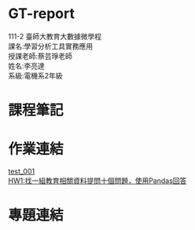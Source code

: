 # GT-report
111-2 臺師大教育大數據微學程<br />
課名:學習分析工具實務應用<br />
授課老師:蔡芸琤老師<br />
姓名:李亮達<br />
系級:電機系2年級<br />
# 課程筆記
# 作業連結
[test_001](https://github.com/41075044H/GT-report/blob/main/test_001.md)<br />
[HW1:找一組教育相關資料提問十個問題，使用Pandas回答](https://github.com/41075044H/GT-report/blob/main/HW1.ipynb)<br />
# 專題連結

